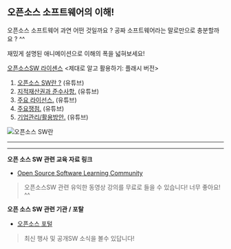 ## 오픈소스 소프트웨어의 이해!

오픈소스 소프트웨어 과연 어떤 것일까요 ?
공짜 소프트웨어라는 말로만으로 충분할까요 ? ^^

재밌게 설명된 애니메이션으로 이해의 폭을 넓혀보세요!

[오픈소스SW 라이센스](https://www.olis.or.kr/opensource/index.html) <제대로 알고 활용하기: 플래시 버전>
1. [오픈소스 SW란 ?](https://www.youtube.com/watch?v=K7qpiEN4DRI) (유튜브)
2. [지적재산권과 준수사항.](https://www.youtube.com/watch?v=sv_zltuaZJk) (유튜브)
3. [주요 라이선스.](https://www.youtube.com/watch?v=V1kIU7qzrJY&t=49s) (유튜브)
4. [주요쟁점.](https://www.youtube.com/watch?v=1AD6WsE1XJ0&t=64s) (유튜브)
5. [기업관리/활용방안.](https://www.youtube.com/watch?v=W2aDQox4KJ4&t=62s) (유튜브)

![오픈소스 SW란](http://img.youtube.com/vi/K7qpiEN4DRI/0.jpg)


* * *
* * *
**오픈 소스 SW 관련 교육 자료 링크**
* [Open Source Software Learning Community](http://olc.kr/main/index.jsp)
> 오픈소스SW 관련 유익한 동영상 강의를 무료로 들을 수 있습니다! 너무 좋아요! ^^

**오픈 소스 SW 관련 기관 / 포탈**
* [오픈소스 포털](https://www.oss.kr/)
> 최신 행사 및 공개SW 소식을 볼수 있답니다!

